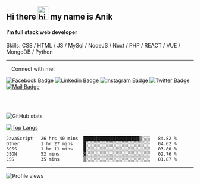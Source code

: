 ## Hi there <img src="https://user-images.githubusercontent.com/1303154/88677602-1635ba80-d120-11ea-84d8-d263ba5fc3c0.gif" width="28px" height="36" alt="hi"> my name is Anik

#### I’m full stack web developer

Skills:  CSS / HTML / JS / MySql / NodeJS / Nuxt / PHP / REACT / VUE / MongoDB / Python


---

&emsp;Connect with me!

<a href="https://www.facebook.com/anik.aritro" target="_blank">![Facebook Badge](https://img.shields.io/badge/Facebook-1877F2?style=for-the-badge&logo=facebook&logoColor=white)</a> [![Linkedin Badge](https://img.shields.io/badge/LinkedIn-0077B5?style=for-the-badge&logo=linkedin&logoColor=white)](https://www.linkedin.com/in/anik-hossain-dev) [![Instagram Badge](https://img.shields.io/badge/Instagram-E4405F?style=for-the-badge&logo=instagram&logoColor=white)](https://www.instagram.com/aritro.anik) [![Twitter Badge](https://img.shields.io/badge/Twitter-1DA1F2?style=for-the-badge&logo=twitter&logoColor=white)](https://twitter.com/AritroAnik) [![Mail Badge](https://img.shields.io/badge/Gmail-D14836?style=for-the-badge&logo=gmail&logoColor=white)](mailto:anik.wdev@gmail.com)

</br>
</br>


![GitHub stats](https://github-readme-stats.vercel.app/api?username=anik-hossain&show_icons=true&theme=monokai)

[![Top Langs](https://github-readme-stats.vercel.app/api/top-langs/?username=anik-hossain&layout=compact&theme=monokai)](https://github.com/anik-hossain)

<!--START_SECTION:waka-->

```text
JavaScript   26 hrs 40 mins  █████████████████████▒░░░   84.82 %
Other        1 hr 27 mins    █░░░░░░░░░░░░░░░░░░░░░░░░   04.62 %
SCSS         1 hr 11 mins    █░░░░░░░░░░░░░░░░░░░░░░░░   03.80 %
JSON         52 mins         ▓░░░░░░░░░░░░░░░░░░░░░░░░   02.76 %
CSS          35 mins         ▒░░░░░░░░░░░░░░░░░░░░░░░░   01.87 %
```

<!--END_SECTION:waka-->
---

![Profile views](https://gpvc.arturio.dev/anik-hossain)  
